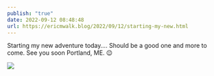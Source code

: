 ```yaml
---
publish: "true"
date: 2022-09-12 08:48:48
url: https://ericmwalk.blog/2022/09/12/starting-my-new.html
---
```


Starting my new adventure today…. Should be a good one and more to come. See you soon Portland, ME. 😉

![](https://ericmwalk.blog/uploads/2022/3eb33e2d14.jpg)